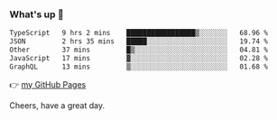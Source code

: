 ### What's up 👋

<!--START_SECTION:waka-->

```txt
TypeScript   9 hrs 2 mins    █████████████████▒░░░░░░░   68.96 %
JSON         2 hrs 35 mins   █████░░░░░░░░░░░░░░░░░░░░   19.74 %
Other        37 mins         █▒░░░░░░░░░░░░░░░░░░░░░░░   04.81 %
JavaScript   17 mins         ▓░░░░░░░░░░░░░░░░░░░░░░░░   02.28 %
GraphQL      13 mins         ▒░░░░░░░░░░░░░░░░░░░░░░░░   01.68 %
```

<!--END_SECTION:waka-->

👉 [my GitHub Pages](https://ykzhukian.github.io)

Cheers, have a great day.

